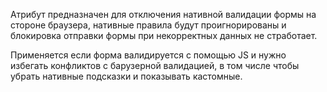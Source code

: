 Атрибут предназначен для отключения нативной валидации формы на стороне браузера, нативные правила будут проигнорированы и блокировка отправки формы при некорректных данных не стработает.

Применяется если форма валидируется с помощью JS и нужно избегать конфликтов с барузерной валидацией, в том числе чтобы убрать нативные подсказки и показывать кастомные.